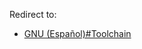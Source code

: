 Redirect to:

*   [GNU (Español)#Toolchain](/index.php/GNU_(Espa%C3%B1ol)#Toolchain "GNU (Español)")